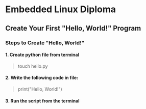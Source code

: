 # Embedded Linux Diploma

## Create Your First "Hello, World!" Program

### Steps to Create "Hello, World!"

####    1. Create python file from terminal
>  touch hello.py
####    2. Write the following code in file:
>  print("Hello, World!")
####    3. Run the script from the terminal
